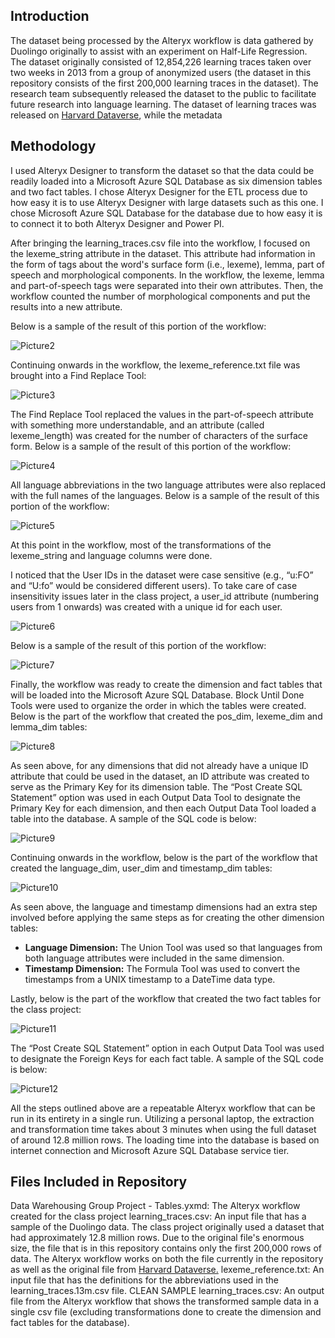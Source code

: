 ## Introduction

The dataset being processed by the Alteryx workflow is data gathered by Duolingo originally to assist with an experiment on Half-Life Regression. The dataset originally consisted of 12,854,226 learning traces taken over two weeks in 2013 from a group of anonymized users (the dataset in this repository consists of the first 200,000 learning traces in the dataset). The research team subsequently released the dataset to the public to facilitate future research into language learning. The dataset of learning traces was released on <a href="https://dataverse.harvard.edu/dataset.xhtml?persistentId=doi:10.7910/DVN/N8XJME">Harvard Dataverse</a>, while the metadata 

## Methodology

I used Alteryx Designer to transform the dataset so that the data could be readily loaded into a Microsoft Azure SQL Database as six dimension tables and two fact tables. I chose Alteryx Designer for the ETL process due to how easy it is to use Alteryx Designer with large datasets such as this one. I chose Microsoft Azure SQL Database for the database due to how easy it is to connect it to both Alteryx Designer and Power PI. 


After bringing the learning_traces.csv file into the workflow, I focused on the lexeme_string attribute in the dataset. This attribute had information in the form of tags about the word's surface form (i.e., lexeme), lemma, part of speech and morphological components. In the workflow, the lexeme, lemma and part-of-speech tags were separated into their own attributes. Then, the workflow counted the number of morphological components and put the results into a new attribute.

Below is a sample of the result of this portion of the workflow:
 
![Picture2](https://user-images.githubusercontent.com/94913441/181411016-ac65484b-54ad-46af-b709-c209f33e1af1.png)

Continuing onwards in the workflow, the lexeme_reference.txt file was brought into a Find Replace Tool:

![Picture3](https://user-images.githubusercontent.com/94913441/181411097-d51fabcd-f08f-49c1-9e0f-49e558f658c9.png)

The Find Replace Tool replaced the values in the part-of-speech attribute with something more understandable, and an attribute (called lexeme_length) was created for the number of characters of the surface form. Below is a sample of the result of this portion of the workflow:
 
![Picture4](https://user-images.githubusercontent.com/94913441/181411253-0f6da3bc-b634-4ec3-b83d-73c0c78bfa2f.png)

All language abbreviations in the two language attributes were also replaced with the full names of the languages. Below is a sample of the result of this portion of the workflow:

![Picture5](https://user-images.githubusercontent.com/94913441/181411731-3d686532-3fea-4d58-92ff-710326494630.png)

At this point in the workflow, most of the transformations of the lexeme_string and language columns were done. 
 
I noticed that the User IDs in the dataset were case sensitive (e.g., “u:FO” and “U:fo” would be considered different users). To take care of case insensitivity issues later in the class project, a user_id attribute (numbering users from 1 onwards) was created with a unique id for each user.

 ![Picture6](https://user-images.githubusercontent.com/94913441/181411972-0fa572c8-5911-4bbb-bb52-4802738bc80d.png)

Below is a sample of the result of this portion of the workflow:
 
![Picture7](https://user-images.githubusercontent.com/94913441/181412029-670ed01b-dc60-46a1-9c86-48ecb17d1d1c.png)

Finally, the workflow was ready to create the dimension and fact tables that will be loaded into the Microsoft Azure SQL Database. Block Until Done Tools were used to organize the order in which the tables were created. Below is the part of the workflow that created the pos_dim, lexeme_dim and lemma_dim tables:

![Picture8](https://user-images.githubusercontent.com/94913441/181412191-9f62380e-1f29-4b0d-96bd-6052f6007331.png)
 
As seen above, for any dimensions that did not already have a unique ID attribute that could be used in the dataset, an ID attribute was created to serve as the Primary Key for its dimension table. The “Post Create SQL Statement” option was used in each Output Data Tool to designate the Primary Key for each dimension, and then each Output Data Tool loaded a table into the database. A sample of the SQL code is below:

![Picture9](https://user-images.githubusercontent.com/94913441/181412634-0c1519bd-0f8c-4eec-ad2c-8b4792079599.png)
 
Continuing onwards in the workflow, below is the part of the workflow that created the language_dim, user_dim and timestamp_dim tables: 

![Picture10](https://user-images.githubusercontent.com/94913441/181413010-9065237c-f825-434e-b22d-f2c9efed71c7.png)

As seen above, the language and timestamp dimensions had an extra step involved before applying the same steps as for creating the other dimension tables:

<ul>
<li><b>Language Dimension:</b> The Union Tool was used so that languages from both language attributes were included in the same dimension.</li>
<li><b>Timestamp Dimension:</b> The Formula Tool was used to convert the timestamps from a UNIX timestamp to a DateTime data type.</li>
</ul>

Lastly, below is the part of the workflow that created the two fact tables for the class project:

![Picture11](https://user-images.githubusercontent.com/94913441/181413557-b6e4d140-8132-4b36-8d37-290165a3bdd1.png)
 
The “Post Create SQL Statement” option in each Output Data Tool was used to designate the Foreign Keys for each fact table. A sample of the SQL code is below:

 ![Picture12](https://user-images.githubusercontent.com/94913441/181413850-508a9829-0f2e-47a1-8dea-05185b94c3c7.png)

All the steps outlined above are a repeatable Alteryx workflow that can be run in its entirety in a single run. Utilizing a personal laptop, the extraction and transformation time takes about 3 minutes when using the full dataset of around 12.8 million rows. The loading time into the database is based on internet connection and Microsoft Azure SQL Database service tier. 

## Files Included in Repository

Data Warehousing Group Project - Tables.yxmd: The Alteryx workflow created for the class project
learning_traces.csv: An input file that has a sample of the Duolingo data. The class project originally used a dataset that had approximately 12.8 million rows. Due to the original file's enormous size, the file that is in this repository contains only the first 200,000 rows of data. The Alteryx workflow works on both the file currently in the repository as well as the original file from <a href="https://dataverse.harvard.edu/dataset.xhtml?persistentId=doi:10.7910/DVN/N8XJME">Harvard Dataverse.</a></li>
lexeme_reference.txt: An input file that has the definitions for the abbreviations used in the learning_traces.13m.csv file.
CLEAN SAMPLE learning_traces.csv: An output file from the Alteryx workflow that shows the transformed sample data in a single csv file (excluding transformations done to create the dimension and fact tables for the database).

